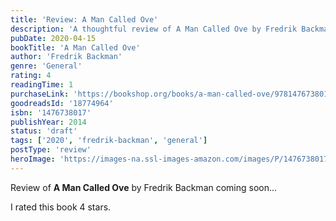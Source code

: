 ```yaml
---
title: 'Review: A Man Called Ove'
description: 'A thoughtful review of A Man Called Ove by Fredrik Backman'
pubDate: 2020-04-15
bookTitle: 'A Man Called Ove'
author: 'Fredrik Backman'
genre: 'General'
rating: 4
readingTime: 1
purchaseLink: 'https://bookshop.org/books/a-man-called-ove/9781476738017'
goodreadsId: '18774964'
isbn: '1476738017'
publishYear: 2014
status: 'draft'
tags: ['2020', 'fredrik-backman', 'general']
postType: 'review'
heroImage: 'https://images-na.ssl-images-amazon.com/images/P/1476738017.01.L.jpg'
---
```


Review of **A Man Called Ove** by Fredrik Backman coming soon...

I rated this book 4 stars.
